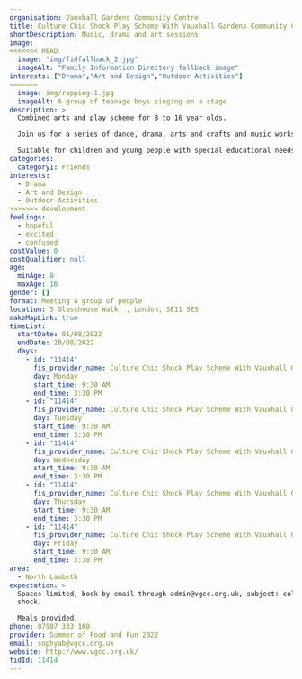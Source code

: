 ```yaml
---
organisation: Vauxhall Gardens Community Centre
title: Culture Chic Shock Play Scheme With Vauxhall Gardens Community Centre
shortDescription: Music, drama and art sessions
image:
<<<<<<< HEAD
  image: "img/fidfallback_2.jpg"
  imageAlt: "Family Information Directory fallback image"
interests: ["Drama","Art and Design","Outdoor Activities"]
=======
  image: img/rapping-1.jpg
  imageAlt: A group of teenage boys singing on a stage
description: >
  Combined arts and play scheme for 8 to 16 year olds.

  Join us for a series of dance, drama, arts and crafts and music workshops celebrating London's diverse colourful and multicultural heritage through an exploration of music and fashion and food.

  Suitable for children and young people with special educational needs and disabilities.
categories:
  category1: Friends
interests:
  - Drama
  - Art and Design
  - Outdoor Activities
>>>>>>> development
feelings:
  - hopeful
  - excited
  - confused
costValue: 0
costQualifier: null
age:
  minAge: 8
  maxAge: 16
gender: []
format: Meeting a group of people
location: 5 Glasshouse Walk, , London, SE11 5ES
makeMapLink: true
timeList:
  startDate: 01/08/2022
  endDate: 20/08/2022
  days:
    - id: "11414"
      fis_provider_name: Culture Chic Shock Play Scheme With Vauxhall Gardens Community Centre
      day: Monday
      start_time: 9:30 AM
      end_time: 3:30 PM
    - id: "11414"
      fis_provider_name: Culture Chic Shock Play Scheme With Vauxhall Gardens Community Centre
      day: Tuesday
      start_time: 9:30 AM
      end_time: 3:30 PM
    - id: "11414"
      fis_provider_name: Culture Chic Shock Play Scheme With Vauxhall Gardens Community Centre
      day: Wednesday
      start_time: 9:30 AM
      end_time: 3:30 PM
    - id: "11414"
      fis_provider_name: Culture Chic Shock Play Scheme With Vauxhall Gardens Community Centre
      day: Thursday
      start_time: 9:30 AM
      end_time: 3:30 PM
    - id: "11414"
      fis_provider_name: Culture Chic Shock Play Scheme With Vauxhall Gardens Community Centre
      day: Friday
      start_time: 9:30 AM
      end_time: 3:30 PM
area:
  - North Lambeth
expectation: >
  Spaces limited, book by email through admin@vgcc.org.uk, subject: culture chic
  shock.

  Meals provided.
phone: 07907 333 108
provider: Summer of Food and Fun 2022
email: sophyab@vgcc.org.uk
website: http://www.vgcc.org.uk/
fidId: 11414
---
```

